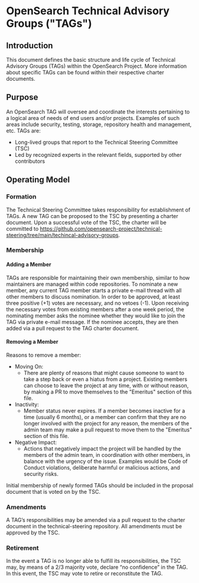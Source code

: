 # OpenSearch Technical Advisory Groups ("TAGs")

## Introduction

This document defines the basic structure and life cycle of Technical Advisory Groups (TAGs) within the OpenSearch Project. More information about specific TAGs can be found within their respective charter documents.

## Purpose

An OpenSearch TAG will oversee and coordinate the interests pertaining to a logical area of needs of end users and/or projects. Examples of such areas include security, testing, storage, repository health and management, etc. TAGs are:
- Long-lived groups that report to the Technical Steering Committee (TSC)
- Led by recognized experts in the relevant fields, supported by other contributors

## Operating Model

### Formation

The Technical Steering Committee takes responsibility for establishment of TAGs. A new TAG can be proposed to the TSC by presenting a charter document. Upon a successful vote of the TSC, the charter will be committed to https://github.com/opensearch-project/technical-steering/tree/main/techincal-advisory-groups.

### Membership

#### Adding a Member

TAGs are responsible for maintaining their own membership, similar to how maintainers are managed within code repositories. To nominate a new member, any current TAG member starts a private e-mail thread with all other members to discuss nomination. In order to be approved, at least three positive (+1) votes are necessary, and no vetoes (-1). Upon receiving the necessary votes from existing members after a one week period, the nominating member asks the nominee whether they would like to join the TAG via private e-mail message. If the nominee accepts, they are then added via a pull request to the TAG charter document.

#### Removing a Member

Reasons to remove a member:

- Moving On: 
  - There are plenty of reasons that might cause someone to want to take a step back or even a hiatus from a project. Existing members can choose to leave the project at any time, with or without reason, by making a PR to move themselves to the "Emeritus" section of this file.
- Inactivity: 
  - Member status never expires. If a member becomes inactive for a time (usually 6 months), or a member can confirm that they are no longer involved with the project for any reason, the members of the admin team may make a pull request to move them to the "Emeritus" section of this file.
- Negative Impact: 
  - Actions that negatively impact the project will be handled by the members of the admin team, in coordination with other members, in balance with the urgency of the issue. Examples would be Code of Conduct violations, deliberate harmful or malicious actions, and security risks.

Initial membership of newly formed TAGs should be included in the proposal document that is voted on by the TSC.

### Amendments

A TAG’s responsibilities may be amended via a pull request to the charter document in the technical-steering repository. All amendments must be approved by the TSC.

### Retirement

In the event a TAG is no longer able to fulfill its responsibilities, the TSC may, by means of a 2/3 majority vote, declare “no confidence” in the TAG. In this event, the TSC may vote to retire or reconstitute the TAG.
